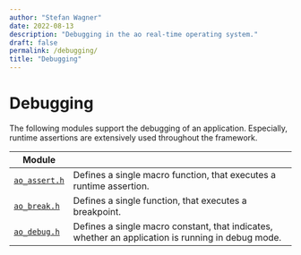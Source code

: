 ```yaml
---
author: "Stefan Wagner"
date: 2022-08-13
description: "Debugging in the ao real-time operating system."
draft: false
permalink: /debugging/
title: "Debugging"
---
```


# Debugging

The following modules support the debugging of an application. Especially, runtime assertions are extensively used throughout the framework.

| Module | |
|--------|-|
| [`ao_assert.h`](modules/assert.md) | Defines a single macro function, that executes a runtime assertion. |
| [`ao_break.h`](modules/break.md) | Defines a single function, that executes a breakpoint. |
| [`ao_debug.h`](modules/debug.md) | Defines a single macro constant, that indicates, whether an application is running in debug mode. |
